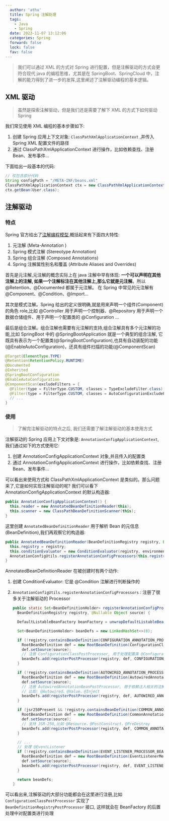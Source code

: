 ```yaml
---
  author: 'athu'
  title: Spring 注解处理
  tags:
    - Java
    - Spring
  date: 2023-11-07 13:12:06
  categories: Spring
  forward: false
  lock: false
  fav: false
---
```


> 我们可以通过 XML 的方式对 Spring 进行配置，但是注解驱动的方式会更符合现代 java 的编程思维，尤其是在 SpringBoot、SpringCloud 中，注解的能力得到了进一步的发挥,这里阐述了注解驱动编程的基本逻辑。

## XML 驱动

> 虽然是探索注解驱动，但是我们还是需要了解下 XML 的方式下如何驱动 Spring

我们常见使用 XML 编程的基本步骤如下:

1. 创建 Spring 应用上下文对象: `ClassPathXmlApplicationContext` ,并传入 Spring XML 配置文件的路径
2. 通过 ClassPathXmlApplicationContext 进行操作，比如依赖查找、注册Bean、发布事件...

下面给出一段基本的代码:

```java
// 仅包含部分代码
String configPath = "/META-INF/beans.xml"
ClassPathXmlApplicationContext ctx = new ClassPathXmlApplicationContext(configPath);
ctx.getBean(User.class);
```

## 注解驱动

### 特点

Spring 官方给出了[注解编程模型](https://github.com/spring-projects/spring-framework/wiki/Spring-Annotation-Programming-Model),概括起来有下面四大特性:

1. 元注解 (Meta-Annotation )
2. Spring 模式注解 (Stereotype Annotation)
3. Spring 组合注解 (Composed Annotations)
4. Spring 注解属性别名和覆盖 (Attribute Aliases and Overrides)

首先是元注解,元注解的概念实际上在 java 注解中早有体现: **一个可以声明在其他注解上的注解, 如果一个注解标注在其他注解上,那么它就是元注解**。所以 @Retention、@Documented 都属于元注解。 在 Spring 中常见的元注解有 @Component、@Condition、@Import...

其次是模式注解。Spring 给出的定义很明确,就是用来声明一个组件(Component)的角色 role,比如 @Controller 用于声明一个控制器、@Repository 用于声明一个数据仓储组件、用于声明一个配置类的 @Configuration ...

最后是组合注解。组合注解也需要有元注解的支持,组合注解具有多个元注解的功能,比如 SpringBoot 中的 @SpringBootApplication 就是一个典型的组合注解, 它既具有表示为一个配置类(@SpringBootConfiguration),也具有自动装配的功能(@EnableAutoConfiguration)，还具有组件扫描的功能(@ComponentScan)

  ```java
  @Target(ElementType.TYPE)
  @Retention(RetentionPolicy.RUNTIME)
  @Documented
  @Inherited
  @SpringBootConfiguration
  @EnableAutoConfiguration
  @ComponentScan(excludeFilters = { 
    @Filter(type = FilterType.CUSTOM, classes = TypeExcludeFilter.class),
    @Filter(type = FilterType.CUSTOM, classes = AutoConfigurationExcludeFilter.class) }) {
    // ...
  }
  ```

### 使用

> 了解完注解驱动的特点之后, 我们还需要了解注解驱动的基本使用方式

注解驱动的 Spring 应用上下文对象是: `AnnotationConfigApplicationContext`, 我们通过如下的方式使用它:

1. 创建 AnnotationConfigApplicationContext 对象,并且传入的配置类
2. 通过 AnnotationConfigApplicationContext 进行操作，比如依赖查找、注册Bean、发布事件...

可以看出来使用方式和 ClassPathXmlApplicationContext 是类似的。那么问题来了,它是如何实现注解驱动的呢? 我们可以看下 AnnotationConfigApplicationContext 的默认构造器:

  ```java
  public AnnotationConfigApplicationContext() {
    this.reader = new AnnotatedBeanDefinitionReader(this);
    this.scanner = new ClassPathBeanDefinitionScanner(this);
  }
  ```

这里创建 `AnnotatedBeanDefinitionReader` 用于解析 Bean 的元信息(BeanDefinition),我们再观察它的构造器:

  ```java {lines: "3-4"}
  public AnnotatedBeanDefinitionReader(BeanDefinitionRegistry registry, Environment environment) {
    this.registry = registry;
    this.conditionEvaluator = new ConditionEvaluator(registry, environment, null);
    AnnotationConfigUtils.registerAnnotationConfigProcessors(this.registry);
  }
  ```

AnnotatedBeanDefinitionReader 在被创建时有两个动作:

1. 创建 ConditionEvaluator: 它是 @Condition 注解进行判断操作的
2. `AnnotationConfigUtils.registerAnnotationConfigProcessors` : 注册了很多关于注解驱动的 Processor

    ```java
    public static Set<BeanDefinitionHolder> registerAnnotationConfigProcessors(
      BeanDefinitionRegistry registry, @Nullable Object source) {

      DefaultListableBeanFactory beanFactory = unwrapDefaultListableBeanFactory(registry);

      Set<BeanDefinitionHolder> beanDefs = new LinkedHashSet<>(8);

      if (!registry.containsBeanDefinition(CONFIGURATION_ANNOTATION_PROCESSOR_BEAN_NAME)) {
        RootBeanDefinition def = new RootBeanDefinition(ConfigurationClassPostProcessor.class);
        def.setSource(source);
        // 注册 ConfigurationClassPostProcessor, 用于处理配置类 @Configuration
        beanDefs.add(registerPostProcessor(registry, def, CONFIGURATION_ANNOTATION_PROCESSOR_BEAN_NAME));
      }

      if (!registry.containsBeanDefinition(AUTOWIRED_ANNOTATION_PROCESSOR_BEAN_NAME)) {
        RootBeanDefinition def = new RootBeanDefinition(AutowiredAnnotationBeanPostProcessor.class);
        def.setSource(source);
        // 注册 AutowiredAnnotationBeanPostProcessor, 用于依赖注入相关的注解
        // 比如: @Autowired、@Value、@Inject
        beanDefs.add(registerPostProcessor(registry, def, AUTOWIRED_ANNOTATION_PROCESSOR_BEAN_NAME));
      }

      if (jsr250Present && !registry.containsBeanDefinition(COMMON_ANNOTATION_PROCESSOR_BEAN_NAME)) {
        RootBeanDefinition def = new RootBeanDefinition(CommonAnnotationBeanPostProcessor.class);
        def.setSource(source);
        // 支持 JSR-250,比如 @Resource、@PostConstruct、@PreDestroy
        beanDefs.add(registerPostProcessor(registry, def, COMMON_ANNOTATION_PROCESSOR_BEAN_NAME));
      }

      // ...
      // 处理 @EventListener
      if (!registry.containsBeanDefinition(EVENT_LISTENER_PROCESSOR_BEAN_NAME)) {
        RootBeanDefinition def = new RootBeanDefinition(EventListenerMethodProcessor.class);
        def.setSource(source);
        beanDefs.add(registerPostProcessor(registry, def, EVENT_LISTENER_PROCESSOR_BEAN_NAME));
      }

      return beanDefs;
    }
    ```

可以看出来,注解驱动的大部分功能都会在这里进行注册,比如 `ConfigurationClassPostProcessor` 实现了 `BeanDefinitionRegistryPostProcessor` 接口, 这样就会在 BeanFactory 的后置处理中对配置类进行处理